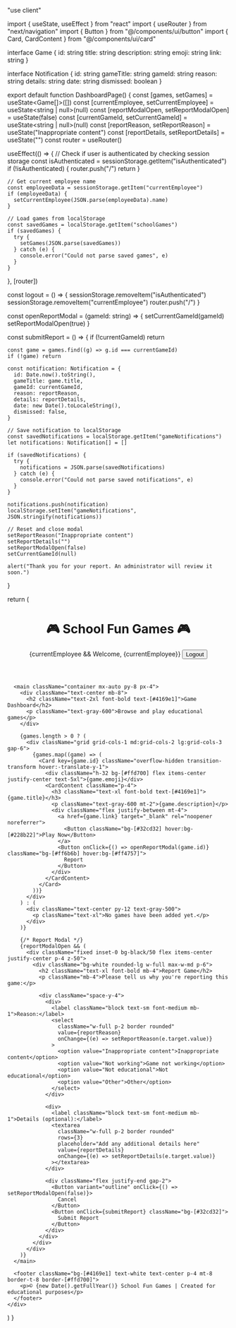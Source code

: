 "use client"

import { useState, useEffect } from "react"
import { useRouter } from "next/navigation"
import { Button } from "@/components/ui/button"
import { Card, CardContent } from "@/components/ui/card"

interface Game {
  id: string
  title: string
  description: string
  emoji: string
  link: string
}

interface Notification {
  id: string
  gameTitle: string
  gameId: string
  reason: string
  details: string
  date: string
  dismissed: boolean
}

export default function DashboardPage() {
  const [games, setGames] = useState<Game[]>([])
  const [currentEmployee, setCurrentEmployee] = useState<string | null>(null)
  const [reportModalOpen, setReportModalOpen] = useState(false)
  const [currentGameId, setCurrentGameId] = useState<string | null>(null)
  const [reportReason, setReportReason] = useState("Inappropriate content")
  const [reportDetails, setReportDetails] = useState("")
  const router = useRouter()

  useEffect(() => {
    // Check if user is authenticated by checking session storage
    const isAuthenticated = sessionStorage.getItem("isAuthenticated")
    if (!isAuthenticated) {
      router.push("/")
      return
    }

    // Get current employee name
    const employeeData = sessionStorage.getItem("currentEmployee")
    if (employeeData) {
      setCurrentEmployee(JSON.parse(employeeData).name)
    }

    // Load games from localStorage
    const savedGames = localStorage.getItem("schoolGames")
    if (savedGames) {
      try {
        setGames(JSON.parse(savedGames))
      } catch (e) {
        console.error("Could not parse saved games", e)
      }
    }
  }, [router])

  const logout = () => {
    sessionStorage.removeItem("isAuthenticated")
    sessionStorage.removeItem("currentEmployee")
    router.push("/")
  }

  const openReportModal = (gameId: string) => {
    setCurrentGameId(gameId)
    setReportModalOpen(true)
  }

  const submitReport = () => {
    if (!currentGameId) return

    const game = games.find((g) => g.id === currentGameId)
    if (!game) return

    const notification: Notification = {
      id: Date.now().toString(),
      gameTitle: game.title,
      gameId: currentGameId,
      reason: reportReason,
      details: reportDetails,
      date: new Date().toLocaleString(),
      dismissed: false,
    }

    // Save notification to localStorage
    const savedNotifications = localStorage.getItem("gameNotifications")
    let notifications: Notification[] = []

    if (savedNotifications) {
      try {
        notifications = JSON.parse(savedNotifications)
      } catch (e) {
        console.error("Could not parse saved notifications", e)
      }
    }

    notifications.push(notification)
    localStorage.setItem("gameNotifications", JSON.stringify(notifications))

    // Reset and close modal
    setReportReason("Inappropriate content")
    setReportDetails("")
    setReportModalOpen(false)
    setCurrentGameId(null)

    alert("Thank you for your report. An administrator will review it soon.")
  }

  return (
    <div className="min-h-screen bg-[#f0f8ff]">
      <header className="bg-[#4169e1] text-white text-center p-5 border-b-8 border-[#ffd700] relative">
        <h1 className="text-4xl font-bold m-0 font-comic text-shadow">🎮 School Fun Games 🎮</h1>
        <div className="absolute top-2 right-2 flex items-center gap-2">
          {currentEmployee && <span className="text-white">Welcome, {currentEmployee}</span>}
          <Button onClick={logout} className="bg-[#ffd700] text-[#4169e1] hover:bg-[#ffd700]/80">
            Logout
          </Button>
        </div>
      </header>

      <main className="container mx-auto py-8 px-4">
        <div className="text-center mb-8">
          <h2 className="text-2xl font-bold text-[#4169e1]">Game Dashboard</h2>
          <p className="text-gray-600">Browse and play educational games</p>
        </div>

        {games.length > 0 ? (
          <div className="grid grid-cols-1 md:grid-cols-2 lg:grid-cols-3 gap-6">
            {games.map((game) => (
              <Card key={game.id} className="overflow-hidden transition-transform hover:-translate-y-1">
                <div className="h-32 bg-[#ffd700] flex items-center justify-center text-5xl">{game.emoji}</div>
                <CardContent className="p-4">
                  <h3 className="text-xl font-bold text-[#4169e1]">{game.title}</h3>
                  <p className="text-gray-600 mt-2">{game.description}</p>
                  <div className="flex justify-between mt-4">
                    <a href={game.link} target="_blank" rel="noopener noreferrer">
                      <Button className="bg-[#32cd32] hover:bg-[#228b22]">Play Now</Button>
                    </a>
                    <Button onClick={() => openReportModal(game.id)} className="bg-[#ff6b6b] hover:bg-[#ff4757]">
                      Report
                    </Button>
                  </div>
                </CardContent>
              </Card>
            ))}
          </div>
        ) : (
          <div className="text-center py-12 text-gray-500">
            <p className="text-xl">No games have been added yet.</p>
          </div>
        )}

        {/* Report Modal */}
        {reportModalOpen && (
          <div className="fixed inset-0 bg-black/50 flex items-center justify-center p-4 z-50">
            <div className="bg-white rounded-lg w-full max-w-md p-6">
              <h2 className="text-xl font-bold mb-4">Report Game</h2>
              <p className="mb-4">Please tell us why you're reporting this game:</p>

              <div className="space-y-4">
                <div>
                  <label className="block text-sm font-medium mb-1">Reason:</label>
                  <select
                    className="w-full p-2 border rounded"
                    value={reportReason}
                    onChange={(e) => setReportReason(e.target.value)}
                  >
                    <option value="Inappropriate content">Inappropriate content</option>
                    <option value="Not working">Game not working</option>
                    <option value="Not educational">Not educational</option>
                    <option value="Other">Other</option>
                  </select>
                </div>

                <div>
                  <label className="block text-sm font-medium mb-1">Details (optional):</label>
                  <textarea
                    className="w-full p-2 border rounded"
                    rows={3}
                    placeholder="Add any additional details here"
                    value={reportDetails}
                    onChange={(e) => setReportDetails(e.target.value)}
                  ></textarea>
                </div>

                <div className="flex justify-end gap-2">
                  <Button variant="outline" onClick={() => setReportModalOpen(false)}>
                    Cancel
                  </Button>
                  <Button onClick={submitReport} className="bg-[#32cd32]">
                    Submit Report
                  </Button>
                </div>
              </div>
            </div>
          </div>
        )}
      </main>

      <footer className="bg-[#4169e1] text-white text-center p-4 mt-8 border-t-8 border-[#ffd700]">
        <p>© {new Date().getFullYear()} School Fun Games | Created for educational purposes</p>
      </footer>
    </div>
  )
}


